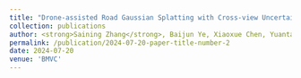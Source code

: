 ```yaml
---
title: "Drone-assisted Road Gaussian Splatting with Cross-view Uncertainty"
collection: publications
author: <strong>Saining Zhang</strong>, Baijun Ye, Xiaoxue Chen, Yuantao Chen, Zongzheng Zhang, Cheng Peng, Yongliang Shi, Hao Zhao
permalink: /publication/2024-07-20-paper-title-number-2
date: 2024-07-20
venue: 'BMVC'
---
```

